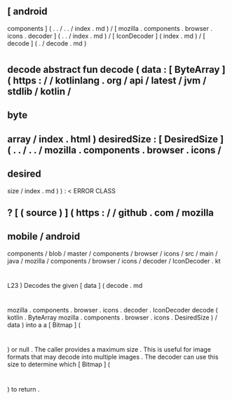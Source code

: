 [
android
-
components
]
(
.
.
/
.
.
/
index
.
md
)
/
[
mozilla
.
components
.
browser
.
icons
.
decoder
]
(
.
.
/
index
.
md
)
/
[
IconDecoder
]
(
index
.
md
)
/
[
decode
]
(
.
/
decode
.
md
)
#
decode
abstract
fun
decode
(
data
:
[
ByteArray
]
(
https
:
/
/
kotlinlang
.
org
/
api
/
latest
/
jvm
/
stdlib
/
kotlin
/
-
byte
-
array
/
index
.
html
)
desiredSize
:
[
DesiredSize
]
(
.
.
/
.
.
/
mozilla
.
components
.
browser
.
icons
/
-
desired
-
size
/
index
.
md
)
)
:
<
ERROR
CLASS
>
?
[
(
source
)
]
(
https
:
/
/
github
.
com
/
mozilla
-
mobile
/
android
-
components
/
blob
/
master
/
components
/
browser
/
icons
/
src
/
main
/
java
/
mozilla
/
components
/
browser
/
icons
/
decoder
/
IconDecoder
.
kt
#
L23
)
Decodes
the
given
[
data
]
(
decode
.
md
#
mozilla
.
components
.
browser
.
icons
.
decoder
.
IconDecoder
decode
(
kotlin
.
ByteArray
mozilla
.
components
.
browser
.
icons
.
DesiredSize
)
/
data
)
into
a
a
[
Bitmap
]
(
#
)
or
null
.
The
caller
provides
a
maximum
size
.
This
is
useful
for
image
formats
that
may
decode
into
multiple
images
.
The
decoder
can
use
this
size
to
determine
which
[
Bitmap
]
(
#
)
to
return
.
